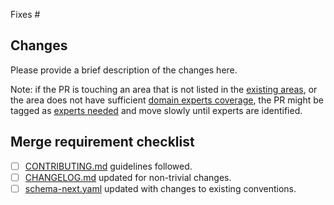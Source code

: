 Fixes #

## Changes

Please provide a brief description of the changes here.

Note: if the PR is touching an area that is not listed in the
[existing areas](https://github.com/Contrast-Security-OSS/secobs-semantic-conventions/blob/main/docs/README.md),
or the area does not have sufficient
[domain experts coverage](https://github.com/Contrast-Security-OSS/secobs-semantic-conventions/blob/main/.github/CODEOWNERS),
the PR might be tagged as [experts needed](https://github.com/Contrast-Security-OSS/secobs-semantic-conventions/labels/experts%20needed)
and move slowly until experts are identified.

## Merge requirement checklist

- [ ] [CONTRIBUTING.md](https://github.com/Contrast-Security-OSS/secobs-semantic-conventions/blob/main/CONTRIBUTING.md) guidelines followed.
- [ ] [CHANGELOG.md](https://github.com/Contrast-Security-OSS/secobs-semantic-conventions/blob/main/CHANGELOG.md) updated for non-trivial changes.
- [ ] [schema-next.yaml](https://github.com/Contrast-Security-OSS/secobs-semantic-conventions/blob/main/schema-next.yaml) updated with changes to existing conventions.
